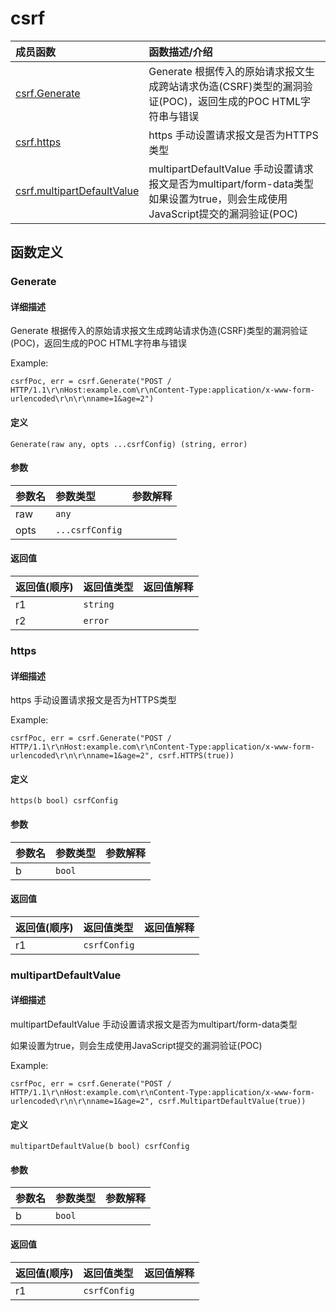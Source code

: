 # csrf

|成员函数|函数描述/介绍|
|:------|:--------|
| [csrf.Generate](#generate) |Generate 根据传入的原始请求报文生成跨站请求伪造(CSRF)类型的漏洞验证(POC)，返回生成的POC HTML字符串与错误  |
| [csrf.https](#https) |https 手动设置请求报文是否为HTTPS类型  |
| [csrf.multipartDefaultValue](#multipartdefaultvalue) |multipartDefaultValue 手动设置请求报文是否为multipart/form-data类型  如果设置为true，则会生成使用JavaScript提交的漏洞验证(POC)  |


## 函数定义
### Generate

#### 详细描述
Generate 根据传入的原始请求报文生成跨站请求伪造(CSRF)类型的漏洞验证(POC)，返回生成的POC HTML字符串与错误

Example:
```
csrfPoc, err = csrf.Generate("POST / HTTP/1.1\r\nHost:example.com\r\nContent-Type:application/x-www-form-urlencoded\r\n\r\nname=1&age=2")
```


#### 定义

`Generate(raw any, opts ...csrfConfig) (string, error)`

#### 参数
|参数名|参数类型|参数解释|
|:-----------|:---------- |:-----------|
| raw | `any` |   |
| opts | `...csrfConfig` |   |

#### 返回值
|返回值(顺序)|返回值类型|返回值解释|
|:-----------|:---------- |:-----------|
| r1 | `string` |   |
| r2 | `error` |   |


### https

#### 详细描述
https 手动设置请求报文是否为HTTPS类型

Example:
```
csrfPoc, err = csrf.Generate("POST / HTTP/1.1\r\nHost:example.com\r\nContent-Type:application/x-www-form-urlencoded\r\n\r\nname=1&age=2", csrf.HTTPS(true))
```


#### 定义

`https(b bool) csrfConfig`

#### 参数
|参数名|参数类型|参数解释|
|:-----------|:---------- |:-----------|
| b | `bool` |   |

#### 返回值
|返回值(顺序)|返回值类型|返回值解释|
|:-----------|:---------- |:-----------|
| r1 | `csrfConfig` |   |


### multipartDefaultValue

#### 详细描述
multipartDefaultValue 手动设置请求报文是否为multipart/form-data类型

如果设置为true，则会生成使用JavaScript提交的漏洞验证(POC)

Example:
```
csrfPoc, err = csrf.Generate("POST / HTTP/1.1\r\nHost:example.com\r\nContent-Type:application/x-www-form-urlencoded\r\n\r\nname=1&age=2", csrf.MultipartDefaultValue(true))
```


#### 定义

`multipartDefaultValue(b bool) csrfConfig`

#### 参数
|参数名|参数类型|参数解释|
|:-----------|:---------- |:-----------|
| b | `bool` |   |

#### 返回值
|返回值(顺序)|返回值类型|返回值解释|
|:-----------|:---------- |:-----------|
| r1 | `csrfConfig` |   |


